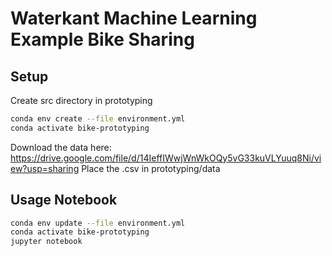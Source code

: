 # Waterkant Machine Learning Example Bike Sharing

## Setup

Create src directory in prototyping

```sh
conda env create --file environment.yml
conda activate bike-prototyping
```

Download the data here: https://drive.google.com/file/d/14IeffIWwjWnWkOQy5vG33kuVLYuuq8Ni/view?usp=sharing
Place the .csv in prototyping/data

## Usage Notebook

```sh
conda env update --file environment.yml
conda activate bike-prototyping
jupyter notebook
```
